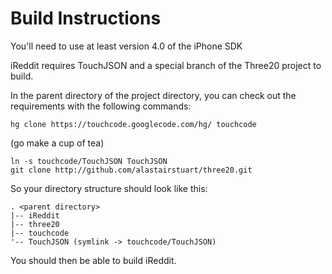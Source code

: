 Build Instructions
==================

You'll need to use at least version 4.0 of the iPhone SDK

iReddit requires TouchJSON and a special branch of the Three20 project to build.

In the parent directory of the project directory, you can check out the requirements with the following commands:

    hg clone https://touchcode.googlecode.com/hg/ touchcode

(go make a cup of tea)

    ln -s touchcode/TouchJSON TouchJSON
    git clone http://github.com/alastairstuart/three20.git


So your directory structure should look like this:

    . <parent directory>
	|-- iReddit
	|-- three20
	|-- touchcode
	'-- TouchJSON (symlink -> touchcode/TouchJSON)

You should then be able to build iReddit.

